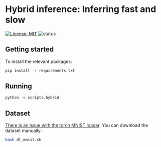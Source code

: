# Hybrid inference: Inferring fast and slow

[![License: MIT](https://img.shields.io/badge/License-MIT-yellow.svg)](https://opensource.org/licenses/MIT) 
![status](https://img.shields.io/badge/status-development-orange)


## Getting started
To install the relevant packages:
```bash
pip install -r requirements.txt
```

## Running
``` bash
python -m scripts.hybrid
```

## Dataset
[There is an issue with the torch MNIST loader](https://stackoverflow.com/questions/66577151/http-error-when-trying-to-download-mnist-data). You can download the dataset manually:
```bash
bash dl_mnist.sh
```